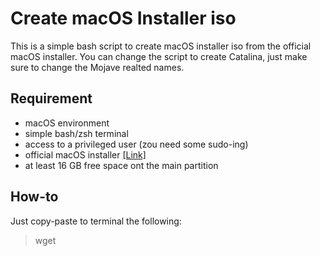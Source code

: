 # Create macOS Installer iso
 This is a simple bash script to create macOS installer iso from the official macOS installer. You can change the script to create Catalina, just make sure to change the Mojave realted names.

## Requirement
- macOS environment
- simple bash/zsh terminal
- access to a privileged user (zou need some sudo-ing)
- official macOS installer [[Link]](https://itunes.apple.com/us/app/macos-mojave/id1398502828?mt=12)
- at least 16 GB free space ont the main partition

## How-to
Just copy-paste to terminal the following:
>wget 